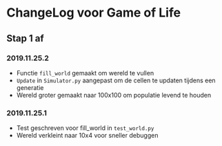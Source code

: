 # ChangeLog voor Game of Life

## Stap 1 af

### 2019.11.25.2

- Functie `fill_world` gemaakt om wereld te vullen
- `Update` in `Simulator.py` aangepast om de cellen te updaten tijdens een generatie
- Wereld groter gemaakt naar 100x100 om populatie levend te houden

### 2019.11.25.1

- Test geschreven voor fill_world in `test_world.py`
- Wereld verkleint naar 10x4 voor sneller debuggen
